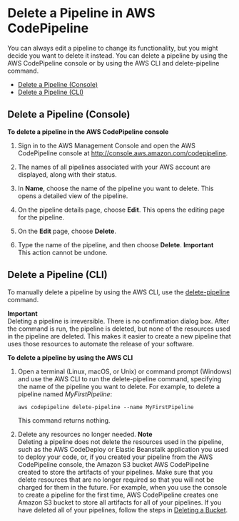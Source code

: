 # Delete a Pipeline in AWS CodePipeline<a name="pipelines-delete"></a>

You can always edit a pipeline to change its functionality, but you might decide you want to delete it instead\. You can delete a pipeline by using the AWS CodePipeline console or by using the AWS CLI and delete\-pipeline command\.


+ [Delete a Pipeline \(Console\)](#pipelines-delete-console)
+ [Delete a Pipeline \(CLI\)](#pipelines-delete-cli)

## Delete a Pipeline \(Console\)<a name="pipelines-delete-console"></a>

**To delete a pipeline in the AWS CodePipeline console**

1. Sign in to the AWS Management Console and open the AWS CodePipeline console at [http://console\.aws\.amazon\.com/codepipeline](http://console.aws.amazon.com/codepipeline)\.

1. The names of all pipelines associated with your AWS account are displayed, along with their status\. 

1. In **Name**, choose the name of the pipeline you want to delete\. This opens a detailed view of the pipeline\.

1. On the pipeline details page, choose **Edit**\. This opens the editing page for the pipeline\.

1. On the **Edit** page, choose **Delete**\.

1. Type the name of the pipeline, and then choose **Delete**\.
**Important**  
This action cannot be undone\.

## Delete a Pipeline \(CLI\)<a name="pipelines-delete-cli"></a>

To manually delete a pipeline by using the AWS CLI, use the [delete\-pipeline](http://docs.aws.amazon.com/cli/latest/reference/codepipeline/delete-pipeline.html) command\. 

**Important**  
Deleting a pipeline is irreversible\. There is no confirmation dialog box\. After the command is run, the pipeline is deleted, but none of the resources used in the pipeline are deleted\. This makes it easier to create a new pipeline that uses those resources to automate the release of your software\.

**To delete a pipeline by using the AWS CLI**

1. Open a terminal \(Linux, macOS, or Unix\) or command prompt \(Windows\) and use the AWS CLI to run the delete\-pipeline command, specifying the name of the pipeline you want to delete\. For example, to delete a pipeline named *MyFirstPipeline*: 

   ```
   aws codepipeline delete-pipeline --name MyFirstPipeline
   ```

   This command returns nothing\.

1. Delete any resources no longer needed\.
**Note**  
Deleting a pipeline does not delete the resources used in the pipeline, such as the AWS CodeDeploy or Elastic Beanstalk application you used to deploy your code, or, if you created your pipeline from the AWS CodePipeline console, the Amazon S3 bucket AWS CodePipeline created to store the artifacts of your pipelines\. Make sure that you delete resources that are no longer required so that you will not be charged for them in the future\. For example, when you use the console to create a pipeline for the first time, AWS CodePipeline creates one Amazon S3 bucket to store all artifacts for all of your pipelines\. If you have deleted all of your pipelines, follow the steps in [Deleting a Bucket](http://docs.aws.amazon.com/AmazonS3/latest/user-guide/DeletingaBucket.html)\. 